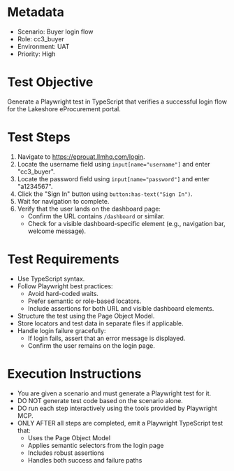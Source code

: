 # Metadata
- Scenario: Buyer login flow
- Role: cc3_buyer
- Environment: UAT
- Priority: High

# Test Objective
Generate a Playwright test in TypeScript that verifies a successful login flow for the Lakeshore eProcurement portal.

# Test Steps
1. Navigate to https://eprouat.llmhq.com/login.
2. Locate the username field using `input[name="username"]` and enter "cc3_buyer".
3. Locate the password field using `input[name="password"]` and enter "a1234567".
4. Click the "Sign In" button using `button:has-text("Sign In")`.
5. Wait for navigation to complete.
6. Verify that the user lands on the dashboard page:
   - Confirm the URL contains `/dashboard` or similar.
   - Check for a visible dashboard-specific element (e.g., navigation bar, welcome message).

# Test Requirements
- Use TypeScript syntax.
- Follow Playwright best practices:
  - Avoid hard-coded waits.
  - Prefer semantic or role-based locators.
  - Include assertions for both URL and visible dashboard elements.
- Structure the test using the Page Object Model.
- Store locators and test data in separate files if applicable.
- Handle login failure gracefully:
  - If login fails, assert that an error message is displayed.
  - Confirm the user remains on the login page.

# Execution Instructions
- You are given a scenario and must generate a Playwright test for it.
- DO NOT generate test code based on the scenario alone.
- DO run each step interactively using the tools provided by Playwright MCP.
- ONLY AFTER all steps are completed, emit a Playwright TypeScript test that:
  - Uses the Page Object Model
  - Applies semantic selectors from the login page
  - Includes robust assertions
  - Handles both success and failure paths
